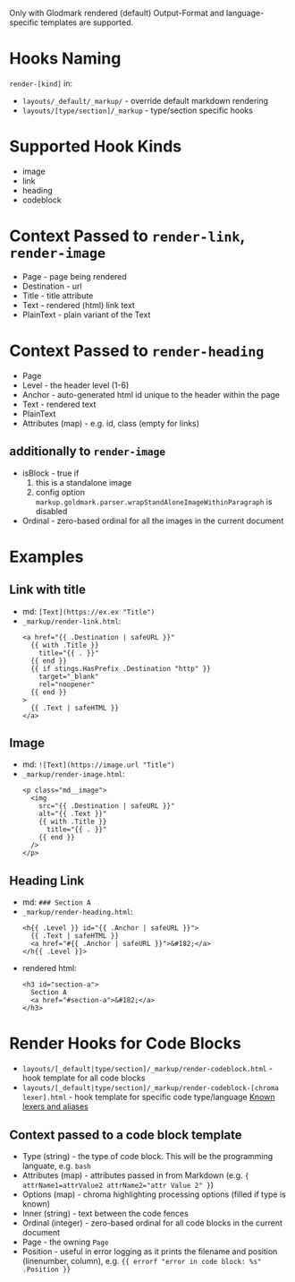 Only with Glodmark rendered (default)
Output-Format and language-specific templates are supported.

# Hooks Naming
`render-[kind]`
in:
- `layouts/_default/_markup/` - override default markdown rendering
- `layouts/[type/section]/_markup` - type/section specific hooks

# Supported Hook Kinds
- image
- link
- heading
- codeblock

# Context Passed to `render-link`, `render-image`
- Page - page being rendered
- Destination - url
- Title - title attribute
- Text - rendered (html) link text
- PlainText - plain variant of the Text

# Context Passed to `render-heading`
- Page
- Level - the header level (1-6)
- Anchor - auto-generated html id unique to the header within the page
- Text - rendered text
- PlainText
- Attributes (map) - e.g. id, class (empty for links)

## additionally to `render-image`
- isBlock - true if
  1) this is a standalone image
  2) config option `markup.goldmark.parser.wrapStandAloneImageWithinParagraph` is disabled
- Ordinal - zero-based ordinal for all the images in the current document

# Examples

## Link with title
- md: `[Text](https://ex.ex "Title")`
- `_markup/render-link.html`:
  ```
  <a href="{{ .Destination | safeURL }}"
    {{ with .Title }}
      title="{{ . }}"
    {{ end }}
    {{ if stings.HasPrefix .Destination "http" }}
      target="_blank"
      rel="noopener"
    {{ end }}
  >
    {{ .Text | safeHTML }}
  </a>
  ```

## Image
- md: `![Text](https://image.url "Title")`
- `_markup/render-image.html`:
  ```
  <p class="md__image">
    <img
      src="{{ .Destination | safeURL }}"
      alt="{{ .Text }}"
      {{ with .Title }}
        title="{{ . }}"
      {{ end }}
    />
  </p>
  ```

## Heading Link
- md: `### Section A`
- `_markup/render-heading.html`:
  ```
  <h{{ .Level }} id="{{ .Anchor | safeURL }}">
    {{ .Text | safeHTML }}
    <a href="#{{ .Anchor | safeURL }}">&#182;</a>
  </h{{ .Level }}>
  ```
- rendered html:
  ```
  <h3 id="section-a">
    Section A
    <a href="#section-a">&#182;</a>
  </h3>
  ```

# Render Hooks for Code Blocks
- `layouts/[_default|type/section]/_markup/render-codeblock.html` - hook template for all code blocks
- `layouts/[_default|type/section]/_markup/render-codeblock-[chroma lexer].html` - hook template for specific code type/language [Known lexers and aliases](https://gohugo.io/content-management/syntax-highlighting/#list-of-chroma-highlighting-languages)

## Context passed to a code block template
- Type (string) - the type of code block. This will be the programming languate, e.g. `bash`
- Attributes (map) - attributes passed in from Markdown (e.g. `{ attrName1=attrValue2 attrName2="attr Value 2" }`)
- Options (map) - chroma highlighting processing options (filled if type is known)
- Inner (string) - text between the code fences
- Ordinal (integer) - zero-based ordinal for all code blocks in the current document
- Page - the owning `Page`
- Position - useful in error logging as it prints the filename and position (linenumber, column), e.g.
  `{{ errorf "error in code block: %s" .Position }}`

